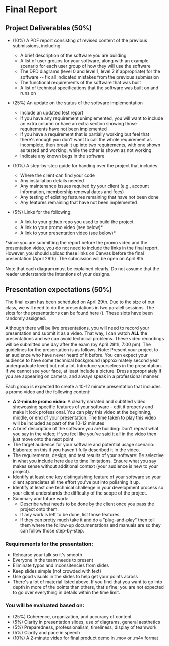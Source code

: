 # Final Report 

## Project Deliverables (50%)

* (10%) A PDF report consisting of revised content of the previous submissions, including:
    * A brief description of the software you are building
    * A list of user groups for your software, along with an example scenario for each user group of how they will use the software
    * The DFD diagrams (level 0 and level 1, level 2 if appropriate) for the software -- fix all indicated mistakes from the previous submission
    * The functional requirements of the software that was built
    * A list of technical specifications that the software was built on and runs on
    
* (25%) An update on the status of the software implementation
    * Include an updated test report
    * If you have any requirement unimplemented, you will want to include an extra column or have an extra section showing those requirements have not been implemented
    * If you have a requirement that is partially working but feel that there's enough you don't want to call the whole requirement as incomplete, then break it up into two requirements, with one shown as tested and working, while the other is shown as not working
    * Indicate any known bugs in the software

* (10%) A step-by-step guide for handing over the project that includes:
    * Where the client can find your code
    * Any installation details needed
    * Any maintenance issues required by your client (e.g., account information, membership renewal dates and fees)
    * Any testing of existing features remaining that have not been done
    * Any features remaining that have not been implemented

* (5%) Links for the following:
    * A link to your github repo you used to build the project
    * A link to your promo video (see below)* 
    * A link to your presentation video (see below)* 

*since you are submitting the report before the promo video and the presentation video, you do not need to include the links in the final report. However, you should upload these links on Canvas before the final presentation (April 29th). The submission will be open on April 8th.

Note that each diagram must be explained clearly. Do not assume that the reader understands the intentions of your designs.

## Presentation expectations (50%)

The final exam has been scheduled on April 29th. Due to the size of our class, we will need to do the presentations in two paralell sessions. The slots for the presentations can be found here (). These slots have been randomly assigned.

Although there will be live presentations, you will need to record your presentation and submit it as a video. That way, I can watch **ALL** the presentations and we can avoid technical problems. These video recordings will be submitted one day after the exam (by April 28th, 7:00 pm). The guidelines for the presentation is as follows.
Note: Present your project to an audience who have never heard of it before. You can expect your audience to have some technical background (approximately second year undergraduate level) but not a lot. Introduce yourselves in the presentation. If we cannot see your face, at least include a picture. Dress appropriately if you are appearing on camera, and always speak in a professional manner.

Each group is expected to create a 10-12 minute presentation that includes a promo video and the following content:

* **A 2-minute promo video**: A clearly narrated and subtitled video showcasing specific features of your software - edit it properly and make it look professional. You can play this video at the beginning, middle, or end of your presentation. The time taken to play this video will be included as part of the 10-12 minutes
* A brief description of the software you are building: Don't repeat what you say in the video; if you feel like you've said it all in the video then just move onto the next point
* The target audience for your software and potential usage scenario: Elaborate on this if you haven't fully described it in the video.
* The requirements, design, and test results of your software: Be selective in what you include here due to time limitations. Ensure what you say makes sense without additional context (your audience is new to your project).
* Identify at least one key distinguishing feature of your software so your client appreciates all the effort you've put into polishing it up.
* Identify at least one technical challenge in your development process so your client understands the difficulty of the scope of the project.
* Summary and future work:
    * Describe what needs to be done by the client once you pass the project onto them. 
    * If any work is left to be done, list those features. 
    * If they can pretty much take it and do a "plug-and-play" then tell them where the follow-up documentations and manuals are so they can follow those step-by-step.

### Requirements for the presentation:
* Rehearse your talk so it's smooth
* Everyone in the team needs to present
* Eliminate typos and inconsitencies from slides
* Keep slides simple (not crowded with text)
* Use good visuals in the slides to help get your points across
* There's a lot of material listed above. If you find that you want to go into depth in more of the points than others, that's fine; you are not expected to go over everything in details within the time limit.

### You will be evaluated based on:

* (25%) Coherence, organization, and accuracy of content
* (5%) Clarity in presentation slides, use of diagrams, general aesthetics
* (5%) Preparedness, professionalism, timeliness, display of teamwork
* (5%) Clarity and pace in speech
* (10%) A 2-minute video for final product demo in .mov or .m4v format
